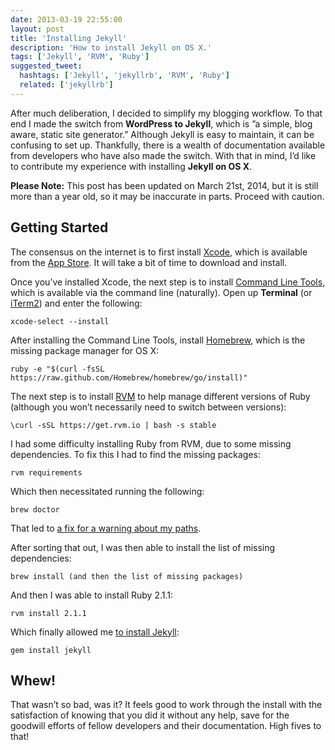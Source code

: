 ```yaml
---
date: 2013-03-19 22:55:00
layout: post
title: 'Installing Jekyll'
description: 'How to install Jekyll on OS X.'
tags: ['Jekyll', 'RVM', 'Ruby']
suggested_tweet:
  hashtags: ['Jekyll', 'jekyllrb', 'RVM', 'Ruby']
  related: ['jekyllrb']
---
```


After much deliberation, I decided to simplify my blogging workflow. To that end I made the switch from __WordPress to Jekyll__, which is ”a simple, blog aware, static site generator.” Although Jekyll is easy to maintain, it can be confusing to set up. Thankfully, there is a wealth of documentation available from developers who have also made the switch. With that in mind, I’d like to contribute my experience with installing __Jekyll on OS X__.

<div class="yellow-box">
  <p><strong>Please Note:</strong> This post has been updated on March 21st, 2014, but it is still more than a year old, so it may be inaccurate in parts. Proceed with caution.</p>
</div>

## Getting Started

The consensus on the internet is to first install [Xcode](http://developer.apple.com/xcode/), which is available from the [App Store](http://itunes.apple.com/us/app/xcode/id497799835?ls=1&mt=12). It will take a bit of time to download and install.

Once you’ve installed Xcode, the next step is to install [Command Line Tools](http://osxdaily.com/2014/02/12/install-command-line-tools-mac-os-x/), which is available via the command line (naturally). Open up __Terminal__ (or [iTerm2](http://www.iterm2.com/#/section/home)) and enter the following:

    xcode-select --install

After installing the Command Line Tools, install [Homebrew](http://brew.sh/), which is the missing package manager for OS X:

    ruby -e "$(curl -fsSL https://raw.github.com/Homebrew/homebrew/go/install)"

The next step is to install [RVM](https://rvm.io) to help manage different versions of Ruby (although you won’t necessarily need to switch between versions):

    \curl -sSL https://get.rvm.io | bash -s stable

I had some difficulty installing Ruby from RVM, due to some missing dependencies. To fix this I had to find the missing packages:

    rvm requirements

Which then necessitated running the following:

    brew doctor

That led to [a fix for a warning about my paths](http://stackoverflow.com/questions/10343834/homebrew-wants-me-to-amend-my-path-no-clue-how).

After sorting that out, I was then able to install the list of missing dependencies:

    brew install (and then the list of missing packages)

And then I was able to install Ruby 2.1.1:

    rvm install 2.1.1

Which finally allowed me [to install Jekyll](http://jekyllrb.com/docs/installation/):

    gem install jekyll

## Whew!
That wasn’t so bad, was it? It feels good to work through the install with the satisfaction of knowing that you did it without any help, save for the goodwill efforts of fellow developers and their documentation. High fives to that!
